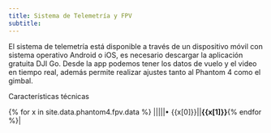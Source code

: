 ```yaml
---
title: Sistema de Telemetría y FPV
subtitle: 
---
```


El sistema de telemetría está disponible a través de un dispositivo móvil con sistema operativo Android o iOS, es necesario descargar la aplicación gratuita DJI Go. Desde la app podemos tener los datos de vuelo y el video en tiempo real, además permite realizar ajustes tanto al Phantom 4 como el gimbal.


Características técnicas

{% for x in site.data.phantom4.fpv.data %}
|||||• {{x[0]}}||**{{x[1]}}**{% endfor %}|


